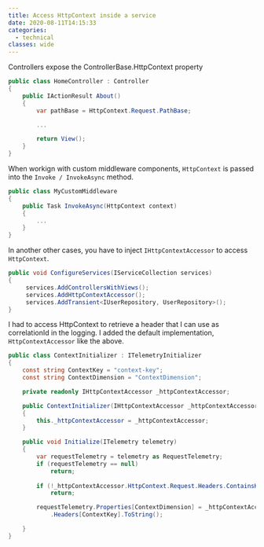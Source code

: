 ```yaml
---
title: Access HttpContext inside a service
date: 2020-08-11T14:15:33
categories:
  - technical
classes: wide
---
```



Controllers expose the ControllerBase.HttpContext property

```csharp
public class HomeController : Controller
{
    public IActionResult About()
    {
        var pathBase = HttpContext.Request.PathBase;

        ...

        return View();
    }
}
```

When workign with custom middleware components, `HttpContext` is passed into the `Invoke / InvokeAsync` method.

```csharp
public class MyCustomMiddleware
{
    public Task InvokeAsync(HttpContext context)
    {
        ...
    }
}
```

In another other cases, you have to inject `IHttpContextAccessor` to access `HttpContext`.

```csharp
public void ConfigureServices(IServiceCollection services)
{
     services.AddControllersWithViews();
     services.AddHttpContextAccessor();
     services.AddTransient<IUserRepository, UserRepository>();
}
```

I had to access HttpContext to retrieve a header that I can use as correlationId in the logging. I added the default implementation, `HttpContextAccessor` like the above.

```csharp
public class ContextInitializer : ITelemetryInitializer
{
    const string ContextKey = "context-key";
    const string ContextDimension = "ContextDimension";

    private readonly IHttpContextAccessor _httpContextAccessor;

    public ContextInitializer(IHttpContextAccessor _httpContextAccessor)
    {
        this._httpContextAccessor = _httpContextAccessor;
    }

    public void Initialize(ITelemetry telemetry)
    {
        var requestTelemetry = telemetry as RequestTelemetry;
        if (requestTelemetry == null)
            return;
        
        if (!_httpContextAccessor.HttpContext.Request.Headers.ContainsKey(ContextKey)) 
            return;

        requestTelemetry.Properties[ContextDimension] = _httpContextAccessor.HttpContext.Request
            .Headers[ContextKey].ToString();

    }
}
```

